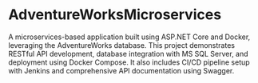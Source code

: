 # AdventureWorksMicroservices
A microservices-based application built using ASP.NET Core and Docker, leveraging the AdventureWorks database. This project demonstrates RESTful API development, database integration with MS SQL Server, and deployment using Docker Compose. It also includes CI/CD pipeline setup with Jenkins and comprehensive API documentation using Swagger. 
